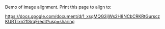 Demo of image alignment.  Print this page to align to:

https://docs.google.com/document/d/1_xsqMQG2jlWs2H8NCbCRKRtGursczKURTrxn2flSrqE/edit?usp=sharing
